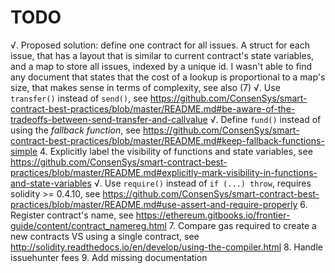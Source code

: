 # TODO

√. Proposed solution: define one contract for all issues. A struct for each
  issue, that has a layout that is similar to current contract's state
  variables, and a map to store all issues, indexed by a unique id. I wasn't
  able to find any document that states that the cost of a lookup is
  proportional to a map's size, that makes sense in terms of complexity, see
  also (7)
√. Use `transfer()` instead of `send()`, see
  https://github.com/ConsenSys/smart-contract-best-practices/blob/master/README.md#be-aware-of-the-tradeoffs-between-send-transfer-and-callvalue
√. Define `fund()` instead of using the _fallback function_, see
  https://github.com/ConsenSys/smart-contract-best-practices/blob/master/README.md#keep-fallback-functions-simple
4. Explicitly label the visibility of functions and state variables, see
  https://github.com/ConsenSys/smart-contract-best-practices/blob/master/README.md#explicitly-mark-visibility-in-functions-and-state-variables
√. Use `require()` instead of `if (...) throw`, requires solidity >= 0.4.10, see
  https://github.com/ConsenSys/smart-contract-best-practices/blob/master/README.md#use-assert-and-require-properly
6. Register contract's name, see
  https://ethereum.gitbooks.io/frontier-guide/content/contract_namereg.html
7. Compare gas required to create a new contracts VS using a single contract,
  see http://solidity.readthedocs.io/en/develop/using-the-compiler.html
8. Handle issuehunter fees
9. Add missing documentation
